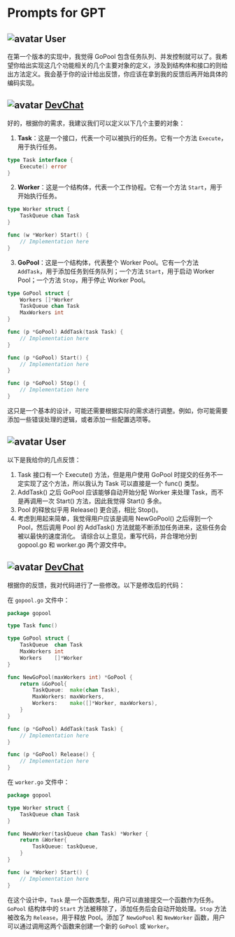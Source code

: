 # Prompts for GPT

## ![avatar](../../assets/icons/avatar_spaceman.png) **User**

在第一个版本的实现中，我觉得 GoPool 包含任务队列、并发控制就可以了。我希望你给出实现这几个功能相关的几个主要对象的定义，涉及到结构体和接口的则给出方法定义。我会基于你的设计给出反馈，你应该在拿到我的反馈后再开始具体的编码实现。

## ![avatar](../../assets/icons/avatar_devchat.svg) **[DevChat](https://marketplace.visualstudio.com/items?itemName=merico.devchat)**

好的，根据你的需求，我建议我们可以定义以下几个主要的对象：

1. **Task**：这是一个接口，代表一个可以被执行的任务。它有一个方法 `Execute`，用于执行任务。

```go
type Task interface {
    Execute() error
}
```

2. **Worker**：这是一个结构体，代表一个工作协程。它有一个方法 `Start`，用于开始执行任务。

```go
type Worker struct {
    TaskQueue chan Task
}

func (w *Worker) Start() {
    // Implementation here
}
```

3. **GoPool**：这是一个结构体，代表整个 Worker Pool。它有一个方法 `AddTask`，用于添加任务到任务队列；一个方法 `Start`，用于启动 Worker Pool；一个方法 `Stop`，用于停止 Worker Pool。

```go
type GoPool struct {
    Workers []*Worker
    TaskQueue chan Task
    MaxWorkers int
}

func (p *GoPool) AddTask(task Task) {
    // Implementation here
}

func (p *GoPool) Start() {
    // Implementation here
}

func (p *GoPool) Stop() {
    // Implementation here
}
```

这只是一个基本的设计，可能还需要根据实际的需求进行调整。例如，你可能需要添加一些错误处理的逻辑，或者添加一些配置选项等。

## ![avatar](../../assets/icons/avatar_spaceman.png) **User**

以下是我给你的几点反馈：
1. Task 接口有一个 Execute() 方法，但是用户使用 GoPool 时提交的任务不一定实现了这个方法，所以我认为 Task 可以直接是一个 func() 类型。
2. AddTask() 之后 GoPool 应该能够自动开始分配 Worker 来处理 Task，而不是再调用一次 Start() 方法，因此我觉得 Start() 多余。
3. Pool 的释放似乎用 Release() 更合适，相比 Stop()。
4. 考虑到用起来简单，我觉得用户应该是调用 NewGoPool() 之后得到一个 Pool，然后调用 Pool 的 AddTask() 方法就能不断添加任务进来，这些任务会被以最快的速度消化。
请综合以上意见，重写代码，并合理地分到 gopool.go 和 worker.go 两个源文件中。

## ![avatar](../../assets/icons/avatar_devchat.svg) **[DevChat](https://marketplace.visualstudio.com/items?itemName=merico.devchat)**

根据你的反馈，我对代码进行了一些修改。以下是修改后的代码：

在 `gopool.go` 文件中：

```go
package gopool

type Task func()

type GoPool struct {
    TaskQueue  chan Task
    MaxWorkers int
    Workers    []*Worker
}

func NewGoPool(maxWorkers int) *GoPool {
    return &GoPool{
        TaskQueue:  make(chan Task),
        MaxWorkers: maxWorkers,
        Workers:    make([]*Worker, maxWorkers),
    }
}

func (p *GoPool) AddTask(task Task) {
    // Implementation here
}

func (p *GoPool) Release() {
    // Implementation here
}
```

在 `worker.go` 文件中：

```go
package gopool

type Worker struct {
    TaskQueue chan Task
}

func NewWorker(taskQueue chan Task) *Worker {
    return &Worker{
        TaskQueue: taskQueue,
    }
}

func (w *Worker) Start() {
    // Implementation here
}
```

在这个设计中，`Task` 是一个函数类型，用户可以直接提交一个函数作为任务。`GoPool` 结构体中的 `Start` 方法被移除了，添加任务后会自动开始处理。`Stop` 方法被改名为 `Release`，用于释放 Pool。添加了 `NewGoPool` 和 `NewWorker` 函数，用户可以通过调用这两个函数来创建一个新的 `GoPool` 或 `Worker`。

